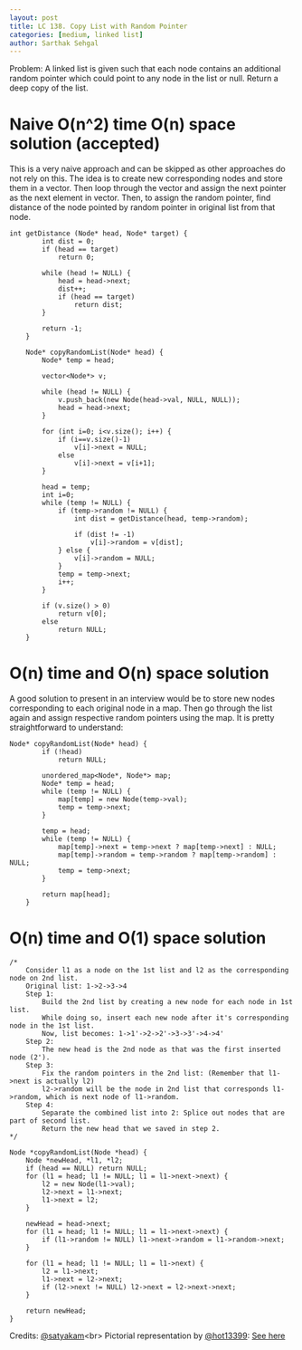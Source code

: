 ```yaml
---
layout: post
title: LC 138. Copy List with Random Pointer
categories: [medium, linked list]
author: Sarthak Sehgal
---
```

Problem: A linked list is given such that each node contains an additional random pointer which could point to any node in the list or null. Return a deep copy of the list.

# Naive O(n^2) time O(n) space solution (accepted)
This is a very naive approach and can be skipped as other approaches do not rely on this. The idea is to create new corresponding nodes and store them in a vector. Then loop through the vector and assign the next pointer as the next element in vector. Then, to assign the random pointer, find distance of the node pointed by random pointer in original list from that node.
```
int getDistance (Node* head, Node* target) {
        int dist = 0;
        if (head == target)
            return 0;
        
        while (head != NULL) {
            head = head->next;
            dist++;
            if (head == target)
                return dist;
        }
        
        return -1;
    }
    
    Node* copyRandomList(Node* head) {
        Node* temp = head;
        
        vector<Node*> v;
        
        while (head != NULL) {
            v.push_back(new Node(head->val, NULL, NULL));
            head = head->next;
        }
        
        for (int i=0; i<v.size(); i++) {
            if (i==v.size()-1)
                v[i]->next = NULL;
            else
                v[i]->next = v[i+1];
        }
        
        head = temp;
        int i=0;
        while (temp != NULL) {
            if (temp->random != NULL) {
                int dist = getDistance(head, temp->random);
                
                if (dist != -1)
                    v[i]->random = v[dist];
            } else {
                v[i]->random = NULL;   
            }
            temp = temp->next;
            i++;
        }
        
        if (v.size() > 0)
            return v[0];
        else
            return NULL;
    }
```

# O(n) time and O(n) space solution
A good solution to present in an interview would be to store new nodes corresponding to each original node in a map. Then go through the list again and assign respective random pointers using the map. It is pretty straightforward to understand:

```
Node* copyRandomList(Node* head) {
        if (!head)
            return NULL;
        
        unordered_map<Node*, Node*> map;
        Node* temp = head;
        while (temp != NULL) {
            map[temp] = new Node(temp->val);
            temp = temp->next;
        }
        
        temp = head;
        while (temp != NULL) {
            map[temp]->next = temp->next ? map[temp->next] : NULL;
            map[temp]->random = temp->random ? map[temp->random] : NULL;
            temp = temp->next;
        }
        
        return map[head];
    }
```

# O(n) time and O(1) space solution
```
/*
    Consider l1 as a node on the 1st list and l2 as the corresponding node on 2nd list.
    Original list: 1->2->3->4
    Step 1:
        Build the 2nd list by creating a new node for each node in 1st list.
        While doing so, insert each new node after it's corresponding node in the 1st list.
        Now, list becomes: 1->1'->2->2'->3->3'->4->4'
    Step 2:
        The new head is the 2nd node as that was the first inserted node (2').
    Step 3:
        Fix the random pointers in the 2nd list: (Remember that l1->next is actually l2)
        l2->random will be the node in 2nd list that corresponds l1->random, which is next node of l1->random.
    Step 4:
        Separate the combined list into 2: Splice out nodes that are part of second list.
        Return the new head that we saved in step 2.
*/

Node *copyRandomList(Node *head) {
    Node *newHead, *l1, *l2;
    if (head == NULL) return NULL;
    for (l1 = head; l1 != NULL; l1 = l1->next->next) {
        l2 = new Node(l1->val);
        l2->next = l1->next;
        l1->next = l2;
    }

    newHead = head->next;
    for (l1 = head; l1 != NULL; l1 = l1->next->next) {
        if (l1->random != NULL) l1->next->random = l1->random->next;
    }

    for (l1 = head; l1 != NULL; l1 = l1->next) {
        l2 = l1->next;
        l1->next = l2->next;
        if (l2->next != NULL) l2->next = l2->next->next;
    }

    return newHead;
}
```
Credits: [@satyakam](https://leetcode.com/problems/copy-list-with-random-pointer/discuss/43497/2-clean-C%2B%2B-algorithms-without-using-extra-arrayhash-table.-Algorithms-are-explained-step-by-step.)<br>
Pictorial representation by [@hot13399](https://leetcode.com/hot13399/): [See here](https://raw.githubusercontent.com/hot13399/leetcode-graphic-answer/master/138.%20Copy%20List%20with%20Random%20Pointer.jpg)